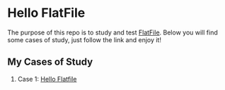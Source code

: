 # Hello FlatFile
The purpose of this repo is to study and test [FlatFile](https://flatfile.com/).
Below you will find some cases of study, just follow the link and enjoy it!

## My Cases of Study
1. Case 1: [Hello Flatfile](./src/case-1/case-1-readme.md)